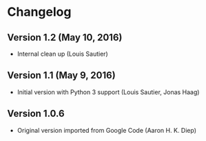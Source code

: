 # Changelog

## Version 1.2 (May 10, 2016)
- Internal clean up (Louis Sautier)

## Version 1.1 (May 9, 2016)
- Initial version with Python 3 support (Louis Sautier, Jonas Haag)

## Version 1.0.6
- Original version imported from Google Code (Aaron H. K. Diep)
